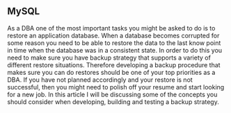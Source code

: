 MySQL
---------------------------------------------------------
As a DBA one of the most important tasks you might be asked to do is to restore an application database.   When a database becomes corrupted for some reason you need to be able to restore the data to the last know point in time when the database was in a consistent state.  In order to do this you need to make sure you have backup strategy that supports a variety of different restore situations.  Therefore developing a backup procedure that makes sure you can do restores should be one of your top priorities as a DBA. If you have not planned accordingly and your restore is not successful, then you might need to polish off your resume and start looking for a new job.   In this article I will be discussing some of the concepts you should consider when developing, building and testing a backup strategy.
